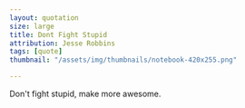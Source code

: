 ```yaml
---
layout: quotation
size: large
title: Dont Fight Stupid
attribution: Jesse Robbins
tags: [quote]
thumbnail: "/assets/img/thumbnails/notebook-420x255.png"

---
```


Don't fight stupid, make more awesome.
